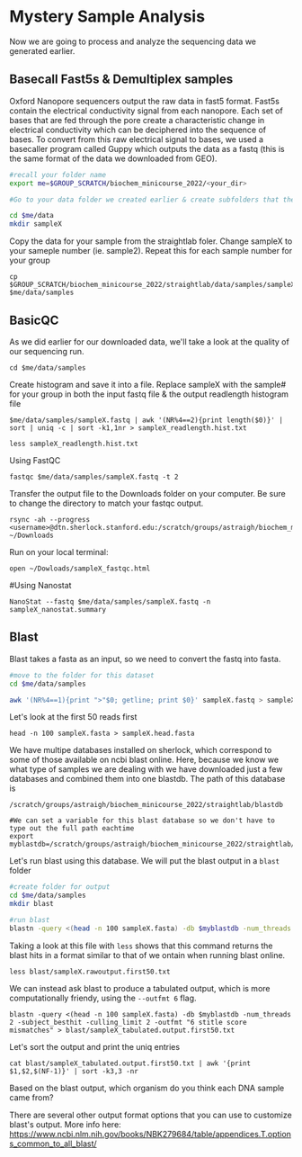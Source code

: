 # Mystery Sample Analysis

Now we are going to process and analyze the sequencing data we generated earlier. 

## Basecall Fast5s & Demultiplex samples

Oxford Nanopore sequencers output the raw data in fast5 format. Fast5s contain the electrical conductivity signal from each nanopore. Each set of bases that are fed through the pore create a characteristic change in electrical conductivity which can be deciphered into the sequence of bases. To convert from this raw electrical signal to bases, we used a basecaller program called Guppy which outputs the data as a fastq (this is the same format of the data we downloaded from GEO). 

```bash
#recall your folder name
export me=$GROUP_SCRATCH/biochem_minicourse_2022/<your_dir>

#Go to your data folder we created earlier & create subfolders that the fastq files will go in. Change sampleX to your sample number.

cd $me/data
mkdir sampleX
```
Copy the data for your sample from the straightlab foler. Change sampleX to your sameple number (ie. sample2). Repeat this for each sample number for your group
```
cp $GROUP_SCRATCH/biochem_minicourse_2022/straightlab/data/samples/sampleX.fastq $me/data/samples
```

## BasicQC
As we did earlier for our downloaded data, we'll take a look at the quality of our sequencing run.

```
cd $me/data/samples
```
Create histogram and save it into a file. 
Replace sampleX with the sample# for your group in both the input fastq file & the output readlength histogram file
```
$me/data/samples/sampleX.fastq | awk '(NR%4==2){print length($0)}' | sort | uniq -c | sort -k1,1nr > sampleX_readlength.hist.txt

less sampleX_readlength.hist.txt
```
Using FastQC
```
fastqc $me/data/samples/sampleX.fastq -t 2 
```
Transfer the output file to the Downloads folder on your computer. Be sure to change the directory to match your fastqc output.
```
rsync -ah --progress <username>@dtn.sherlock.stanford.edu:/scratch/groups/astraigh/biochem_minicourse_2022/<your_dir>/data/samples/sampleX_fastqc.html ~/Downloads
```
Run on your local terminal:
```
open ~/Dowloads/sampleX_fastqc.html
```
#Using Nanostat
```
NanoStat --fastq $me/data/samples/sampleX.fastq -n sampleX_nanostat.summary
```

## Blast

Blast takes a fasta as an input, so we need to convert the fastq into fasta.

```bash
#move to the folder for this dataset
cd $me/data/samples

awk '(NR%4==1){print ">"$0; getline; print $0}' sampleX.fastq > sampleX.fasta
```

Let's look at the first 50 reads first
```
head -n 100 sampleX.fasta > sampleX.head.fasta
```

We have multipe databases installed on sherlock, which correspond to some of those available on ncbi blast online. Here, because we know we what type of samples we are dealing with we have downloaded just a few databases and combined them into one blastdb. The path of this database is  
```
/scratch/groups/astraigh/biochem_minicourse_2022/straightlab/blastdb

#We can set a variable for this blast database so we don't have to type out the full path eachtime
export myblastdb=/scratch/groups/astraigh/biochem_minicourse_2022/straightlab/blastdb

```

Let's run blast using this database. We will put the blast output in a `blast` folder

```bash
#create folder for output
cd $me/data/samples
mkdir blast

#run blast
blastn -query <(head -n 100 sampleX.fasta) -db $myblastdb -num_threads 2 > blast/sampleX.rawoutput.first50.txt
```

Taking a look at this file with `less` shows that this command returns the blast hits in a format similar to that of we ontain when running blast online. 
```
less blast/sampleX.rawoutput.first50.txt
```


We can instead ask blast to produce a tabulated output, which is more computationally friendy, using the `--outfmt 6` flag.

```
blastn -query <(head -n 100 sampleX.fasta) -db $myblastdb -num_threads 2 -subject_besthit -culling_limit 2 -outfmt "6 stitle score mismatches" > blast/sampleX_tabulated.output.first50.txt
```
Let's sort the output and print the uniq entries
```
cat blast/sampleX_tabulated.output.first50.txt | awk '{print $1,$2,$(NF-1)}' | sort -k3,3 -nr
```
Based on the blast output, which organism do you think each DNA sample came from?


There are several other output format options that you can use to customize blast's output. More info here: https://www.ncbi.nlm.nih.gov/books/NBK279684/table/appendices.T.options_common_to_all_blast/
